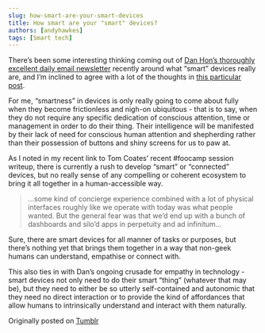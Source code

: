 ```yaml
---
slug: how-smart-are-your-smart-devices
title: How smart are your "smart" devices?
authors: [andyhawkes]
tags: [Smart tech]
---
```


There’s been some interesting thinking coming out of [Dan Hon’s thoroughly excellent daily email newsletter](http://tinyletter.com/danhon) recently around what “smart” devices really are, and I’m inclined to agree with a lot of the thoughts in [this particular post](http://tinyletter.com/danhon/letters/episode-one-hundred-and-sixteen-the-material-3-odds).

<!-- truncate -->

For me, “smartness” in devices is only really going to come about fully when they become frictionless and nigh-on ubiquitous - that is to say, when they do not require any specific dedication of conscious attention, time or management in order to do their thing. Their intelligence will be manifested by their lack of need for conscious human attention and shepherding rather than their possession of buttons and shiny screens for us to paw at.

As I noted in my recent link to Tom Coates’ recent #foocamp session writeup, there is currently a rush to develop “smart” or “connected” devices, but no really sense of any compelling or coherent ecosystem to bring it all together in a human-accessible way.

> …some kind of concierge experience combined with a lot of physical interfaces roughly like we operate with today was what people wanted. But the general fear was that we’d end up with a bunch of dashboards and silo’d apps in perpetuity and ad infinitum…

Sure, there are smart devices for all manner of tasks or purposes, but there’s nothing yet that brings them together in a way that non-geek humans can understand, empathise or connect with.

This also ties in with Dan’s ongoing crusade for empathy in technology - smart devices not only need to do their smart “thing” (whatever that may be), but they need to either be so utterly self-contained and autonomic that they need no direct interaction or to provide the kind of affordances that allow humans to intrinsically understand and interact with them naturally.

Originally posted on [Tumblr](https://iam.andyhawkes.co.uk/post/90744984978/how-smart-are-your-smart-devices)